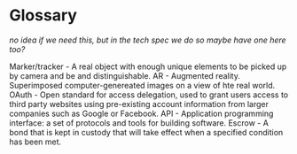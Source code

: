 # Glossary
_no idea if we need this, but in the tech spec we do so maybe have one here too?_

Marker/tracker - A real object with enough unique elements to be picked up by camera and be and distinguishable.
AR - Augmented reality. Superimposed computer-genereated images on a view of hte real world.
OAuth - Open standard for access delegation, used to grant users access to third party websites using pre-existing
account information from larger companies such as Google or Facebook.
API - Application programming interface: a set of protocols and tools for building software.
Escrow - A bond that is kept in custody that will take effect when a specified condition has been met.
